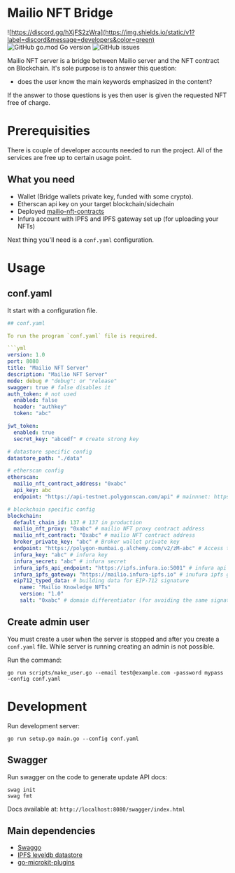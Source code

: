 # Mailio NFT Bridge

![https://discord.gg/hXjFS2zWra](https://img.shields.io/static/v1?label=discord&message=developers&color=green)
![GitHub go.mod Go version](https://img.shields.io/github/go-mod/go-version/mailio/mailio-nft-bridge)
![GitHub issues](https://img.shields.io/github/issues/mailio/mailio-nft-bridge)


Mailio NFT server is a bridge between Mailio server and the NFT contract on Blockchain. It's sole purpose is to answer this question: 

- does the user know the main keywords emphasized in the content?

If the answer to those questions is yes then user is given the requested NFT free of charge. 

# Prerequisities

There is couple of developer accounts needed to run the project. All of the services are free up to certain usage point. 

## What you need

- Wallet (Bridge wallets private key, funded with some crypto).
- Etherscan api key on your target blockchain/sidechain
- Deployed [mailio-nft-contracts](https://github.com/mailio/mailio-nft-contracts)
- Infura account with IPFS and IPFS gateway set up (for uploading your NFTs)

Next thing you'll need is a `conf.yaml` configuration. 

# Usage

## conf.yaml

It start with a configuration file. 

```yml
## conf.yaml

To run the program `conf.yaml` file is required.

```yml
version: 1.0
port: 8080
title: "Mailio NFT Server"
description: "Mailio NFT Server"
mode: debug # "debug": or "release"
swagger: true # false disables it
auth_token: # not used 
  enabled: false
  header: "authkey"
  token: "abc"

jwt_token:
  enabled: true
  secret_key: "abcedf" # create strong key

# datastore specific config
datastore_path: "./data"

# etherscan config
etherscan: 
  mailio_nft_contract_address: "0xabc"
  api_key: abc
  endpoint: "https://api-testnet.polygonscan.com/api" # mainnnet: https://api.polygonscan.com/api

# blockchain specific config
blockchain: 
  default_chain_id: 137 # 137 in production
  mailio_nft_proxy: "0xabc" # mailio NFT proxy contract address
  mailio_nft_contract: "0xabc" # mailio NFT contract address
  broker_private_key: "abc" # Broker wallet private key
  endpoint: "https://polygon-mumbai.g.alchemy.com/v2/zM-abc" # Access to blockchain node
  infura_key: "abc" # infura key
  infura_secret: "abc" # infura secret
  infura_ipfs_api_endpoint: "https://ipfs.infura.io:5001" # infura api endpoint
  infura_ipfs_gateway: "https://mailio.infura-ipfs.io" # inufura ipfs gateway
  eip712_typed_data: # building data for EIP-712 signature 
    name: "Mailio Knowledge NFTs"
    version: "1.0"
    salt: "0xabc" # domain differentiator (for avoiding the same signature in multiple contracts)
```

## Create admin user

You must create a user when the server is stopped and after you create a `conf.yaml` file. While server is running creating an admin is not possible.

Run the command:

```
go run scripts/make_user.go --email test@example.com -password mypass -config conf.yaml
```

# Development


Run development server:
```
go run setup.go main.go --config conf.yaml
```

## Swagger

Run swagger on the code to generate update API docs: 

```
swag init
swag fmt
```

Docs available at: `http://localhost:8080/swagger/index.html`

## Main dependencies

- [Swaggo](https://github.com/swaggo/swag)
- [IPFS leveldb datastore](https://github.com/ipfs/go-ds-leveldb)
- [go-microkit-plugins](https://github.com/chryscloud/go-microkit-plugins)